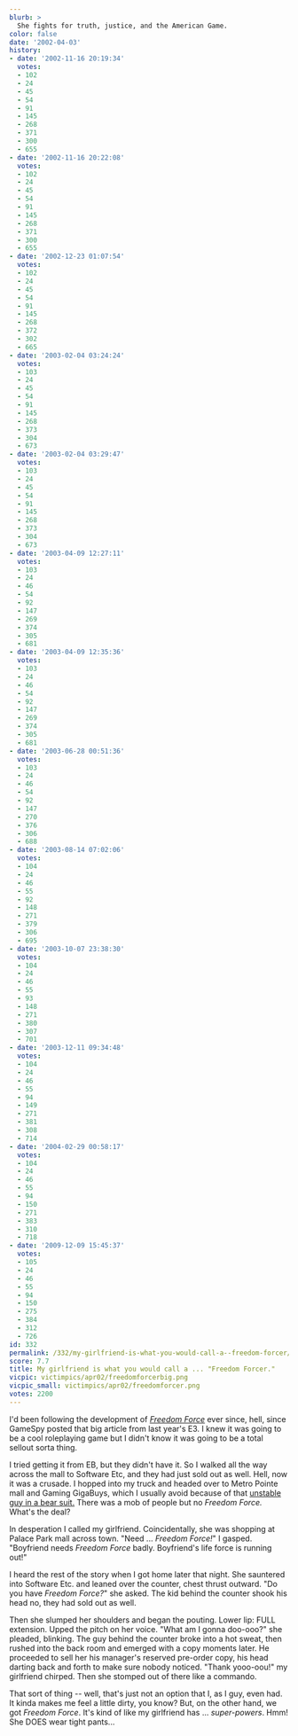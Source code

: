 ```yaml
---
blurb: >
  She fights for truth, justice, and the American Game.
color: false
date: '2002-04-03'
history:
- date: '2002-11-16 20:19:34'
  votes:
  - 102
  - 24
  - 45
  - 54
  - 91
  - 145
  - 268
  - 371
  - 300
  - 655
- date: '2002-11-16 20:22:08'
  votes:
  - 102
  - 24
  - 45
  - 54
  - 91
  - 145
  - 268
  - 371
  - 300
  - 655
- date: '2002-12-23 01:07:54'
  votes:
  - 102
  - 24
  - 45
  - 54
  - 91
  - 145
  - 268
  - 372
  - 302
  - 665
- date: '2003-02-04 03:24:24'
  votes:
  - 103
  - 24
  - 45
  - 54
  - 91
  - 145
  - 268
  - 373
  - 304
  - 673
- date: '2003-02-04 03:29:47'
  votes:
  - 103
  - 24
  - 45
  - 54
  - 91
  - 145
  - 268
  - 373
  - 304
  - 673
- date: '2003-04-09 12:27:11'
  votes:
  - 103
  - 24
  - 46
  - 54
  - 92
  - 147
  - 269
  - 374
  - 305
  - 681
- date: '2003-04-09 12:35:36'
  votes:
  - 103
  - 24
  - 46
  - 54
  - 92
  - 147
  - 269
  - 374
  - 305
  - 681
- date: '2003-06-28 00:51:36'
  votes:
  - 103
  - 24
  - 46
  - 54
  - 92
  - 147
  - 270
  - 376
  - 306
  - 688
- date: '2003-08-14 07:02:06'
  votes:
  - 104
  - 24
  - 46
  - 55
  - 92
  - 148
  - 271
  - 379
  - 306
  - 695
- date: '2003-10-07 23:38:30'
  votes:
  - 104
  - 24
  - 46
  - 55
  - 93
  - 148
  - 271
  - 380
  - 307
  - 701
- date: '2003-12-11 09:34:48'
  votes:
  - 104
  - 24
  - 46
  - 55
  - 94
  - 149
  - 271
  - 381
  - 308
  - 714
- date: '2004-02-29 00:58:17'
  votes:
  - 104
  - 24
  - 46
  - 55
  - 94
  - 150
  - 271
  - 383
  - 310
  - 718
- date: '2009-12-09 15:45:37'
  votes:
  - 105
  - 24
  - 46
  - 55
  - 94
  - 150
  - 275
  - 384
  - 312
  - 726
id: 332
permalink: /332/my-girlfriend-is-what-you-would-call-a--freedom-forcer/
score: 7.7
title: My girlfriend is what you would call a ... "Freedom Forcer."
vicpic: victimpics/apr02/freedomforcerbig.png
vicpic_small: victimpics/apr02/freedomforcer.png
votes: 2200
---
```


I'd been following the development of *[Freedom
Force](https://web.archive.org/web/20020403000000/http://gamespy.com/reviews/march02/ff/)*
ever since, hell, since GameSpy posted that big article from last year's
E3. I knew it was going to be a cool roleplaying game but I didn't know
it was going to be a total sellout sorta thing.

I tried getting it from EB, but they didn't have it. So I walked all the
way across the mall to Software Etc, and they had just sold out as well.
Hell, now it was a crusade. I hopped into my truck and headed over to
Metro Pointe mall and Gaming GigaBuys, which I usually avoid because of
that [unstable guy in a bear suit.](@/victim/106.md) There was a mob
of people but no *Freedom Force.* What's the deal?

In desperation I called my girlfriend. Coincidentally, she was shopping
at Palace Park mall across town. "Need ... *Freedom Force!*" I gasped.
"Boyfriend needs *Freedom Force* badly. Boyfriend's life force is
running out!"

I heard the rest of the story when I got home later that night. She
sauntered into Software Etc. and leaned over the counter, chest thrust
outward. "Do you have *Freedom Force?*" she asked. The kid behind the
counter shook his head no, they had sold out as well.

Then she slumped her shoulders and began the pouting. Lower lip: FULL
extension. Upped the pitch on her voice. "What am I gonna doo-ooo?" she
pleaded, blinking. The guy behind the counter broke into a hot sweat,
then rushed into the back room and emerged with a copy moments later. He
proceeded to sell her his manager's reserved pre-order copy, his head
darting back and forth to make sure nobody noticed. "Thank yooo-oou!" my
girlfriend chirped. Then she stomped out of there like a commando.

That sort of thing -- well, that's just not an option that I, as I guy,
even had. It kinda makes me feel a little dirty, you know? But, on the
other hand, we got *Freedom Force*. It's kind of like my girlfriend has
... *super-powers*. Hmm! She DOES wear tight pants...